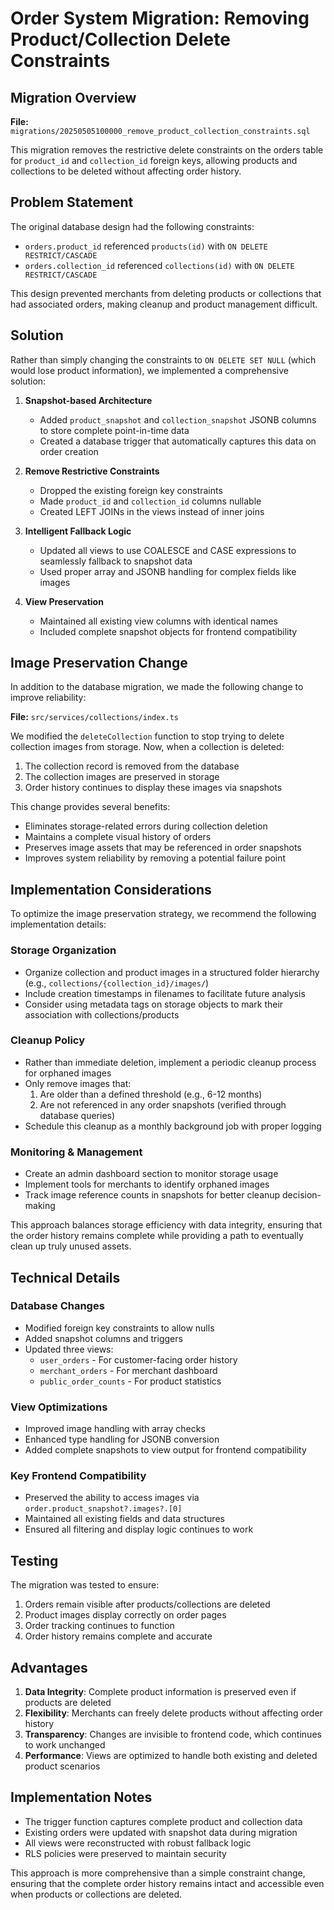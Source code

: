 # Order System Migration: Removing Product/Collection Delete Constraints

## Migration Overview
**File:** `migrations/20250505100000_remove_product_collection_constraints.sql`

This migration removes the restrictive delete constraints on the orders table for `product_id` and `collection_id` foreign keys, allowing products and collections to be deleted without affecting order history. 

## Problem Statement

The original database design had the following constraints:
- `orders.product_id` referenced `products(id)` with `ON DELETE RESTRICT/CASCADE`
- `orders.collection_id` referenced `collections(id)` with `ON DELETE RESTRICT/CASCADE`

This design prevented merchants from deleting products or collections that had associated orders, making cleanup and product management difficult.

## Solution

Rather than simply changing the constraints to `ON DELETE SET NULL` (which would lose product information), we implemented a comprehensive solution:

1. **Snapshot-based Architecture**
   - Added `product_snapshot` and `collection_snapshot` JSONB columns to store complete point-in-time data
   - Created a database trigger that automatically captures this data on order creation

2. **Remove Restrictive Constraints**
   - Dropped the existing foreign key constraints
   - Made `product_id` and `collection_id` columns nullable
   - Created LEFT JOINs in the views instead of inner joins

3. **Intelligent Fallback Logic**
   - Updated all views to use COALESCE and CASE expressions to seamlessly fallback to snapshot data
   - Used proper array and JSONB handling for complex fields like images

4. **View Preservation**
   - Maintained all existing view columns with identical names
   - Included complete snapshot objects for frontend compatibility
   
## Image Preservation Change

In addition to the database migration, we made the following change to improve reliability:

**File:** `src/services/collections/index.ts`

We modified the `deleteCollection` function to stop trying to delete collection images from storage. Now, when a collection is deleted:

1. The collection record is removed from the database
2. The collection images are preserved in storage
3. Order history continues to display these images via snapshots

This change provides several benefits:
- Eliminates storage-related errors during collection deletion
- Maintains a complete visual history of orders
- Preserves image assets that may be referenced in order snapshots
- Improves system reliability by removing a potential failure point

## Implementation Considerations

To optimize the image preservation strategy, we recommend the following implementation details:

### Storage Organization
- Organize collection and product images in a structured folder hierarchy (e.g., `collections/{collection_id}/images/`)
- Include creation timestamps in filenames to facilitate future analysis
- Consider using metadata tags on storage objects to mark their association with collections/products

### Cleanup Policy
- Rather than immediate deletion, implement a periodic cleanup process for orphaned images
- Only remove images that:
  1. Are older than a defined threshold (e.g., 6-12 months)
  2. Are not referenced in any order snapshots (verified through database queries)
- Schedule this cleanup as a monthly background job with proper logging

### Monitoring & Management
- Create an admin dashboard section to monitor storage usage
- Implement tools for merchants to identify orphaned images
- Track image reference counts in snapshots for better cleanup decision-making

This approach balances storage efficiency with data integrity, ensuring that the order history remains complete while providing a path to eventually clean up truly unused assets.

## Technical Details

### Database Changes
- Modified foreign key constraints to allow nulls
- Added snapshot columns and triggers
- Updated three views:
  - `user_orders` - For customer-facing order history
  - `merchant_orders` - For merchant dashboard
  - `public_order_counts` - For product statistics

### View Optimizations
- Improved image handling with array checks
- Enhanced type handling for JSONB conversion
- Added complete snapshots to view output for frontend compatibility

### Key Frontend Compatibility
- Preserved the ability to access images via `order.product_snapshot?.images?.[0]`
- Maintained all existing fields and data structures
- Ensured all filtering and display logic continues to work

## Testing
The migration was tested to ensure:
1. Orders remain visible after products/collections are deleted
2. Product images display correctly on order pages
3. Order tracking continues to function
4. Order history remains complete and accurate

## Advantages
1. **Data Integrity**: Complete product information is preserved even if products are deleted
2. **Flexibility**: Merchants can freely delete products without affecting order history
3. **Transparency**: Changes are invisible to frontend code, which continues to work unchanged
4. **Performance**: Views are optimized to handle both existing and deleted product scenarios

## Implementation Notes
- The trigger function captures complete product and collection data
- Existing orders were updated with snapshot data during migration
- All views were reconstructed with robust fallback logic
- RLS policies were preserved to maintain security

This approach is more comprehensive than a simple constraint change, ensuring that the complete order history remains intact and accessible even when products or collections are deleted. 